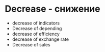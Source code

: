 # Decrease - снижение




- decrease of indicators
- Decrease of depending
- decrease of efficiency
- decrease of exchange rate
- Decrease of sales